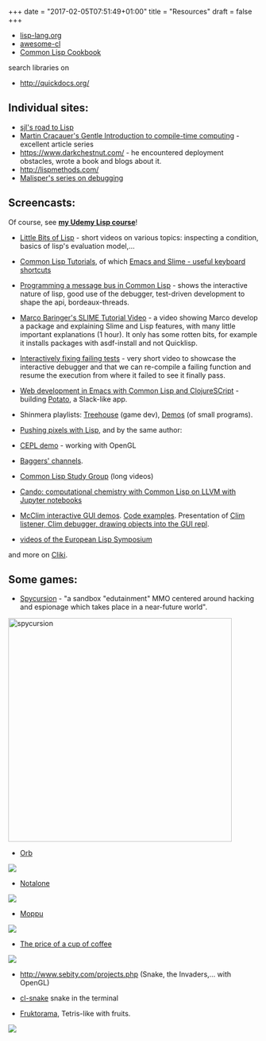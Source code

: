 +++
date = "2017-02-05T07:51:49+01:00"
title = "Resources"
draft = false
+++


* [lisp-lang.org](http://lisp-lang.org/)
* [awesome-cl](https://github.com/CodyReichert/awesome-cl)
* [Common Lisp Cookbook](https://lispcookbook.github.io/cl-cookbook/)

search libraries on

* http://quickdocs.org/

## Individual sites:

* [sjl's road to Lisp](http://stevelosh.com/blog/2018/08/a-road-to-common-lisp/)
* [Martin Cracauer's Gentle Introduction to compile-time computing](https://medium.com/@MartinCracauer/a-gentle-introduction-to-compile-time-computing-part-3-scientific-units-8e41d8a727ca) - excellent article series
* https://www.darkchestnut.com/ - he encountered deployment obstacles, wrote a book and blogs about it.
* http://lispmethods.com/
* [Malisper's series on debugging](http://malisper.me//debugging-lisp-part-1-recompilation/)

## Screencasts:

Of course, see **[my Udemy Lisp course](https://www.udemy.com/course/common-lisp-programming/?referralCode=2F3D698BBC4326F94358)**!

* [Little Bits of Lisp](https://www.youtube.com/playlist?list=PL2VAYZE_4wRJi_vgpjsH75kMhN4KsuzR_) -
  short videos on various topics: inspecting a condition, basics of
  lisp's evaluation model,…
* [Common Lisp Tutorials](https://www.youtube.com/playlist?list=PL2VAYZE_4wRIoHsU5cEBIxCYcbHzy4Ypj), of which [Emacs and Slime - useful keyboard shortcuts](https://www.youtube.com/watch?v=sBcPNr1CKKw&index=4&list=PL2VAYZE_4wRIoHsU5cEBIxCYcbHzy4Ypj)
* [Programming a message bus in Common Lisp](https://www.youtube.com/watch?v=CNFr7zIfyeM) - shows the interactive nature of lisp, good use of the debugger, test-driven development to shape the api, bordeaux-threads.
* [Marco Baringer's SLIME Tutorial Video](https://www.youtube.com/watch?v=_B_4vhsmRRI) - a video showing Marco develop a package and explaining Slime and Lisp features, with many little important explanations (1 hour). It only has some rotten bits, for example it installs packages with asdf-install and not Quicklisp.
* [Interactively fixing failing tests](https://www.youtube.com/watch?v=KsHxgP3SRTs) - very short video to showcase the interactive debugger and that we can re-compile a failing function and resume the execution from where it failed to see it finally pass.
* [Web development in Emacs with Common Lisp and ClojureSCript](https://www.youtube.com/watch?v=bl8jQ2wRh6k) -
  building [Potato](https://github.com/cicakhq/potato), a Slack-like app.
* Shinmera playlists:
  [Treehouse](https://www.youtube.com/playlist?list=PLkDl6Irujx9MtJPRRP5KBH40SGCenztPW)
  (game dev),
  [Demos](https://www.youtube.com/playlist?list=PLkDl6Irujx9Mh3BWdBmt4JtIrwYgihTWp)
  (of small programs).
* [Pushing pixels with Lisp](https://www.youtube.com/watch?v=82o5NeyZtvw), and by the same author:
 * [CEPL demo](https://www.youtube.com/watch?v=a2tTpjGOhjw&index=20&list=RDxzTH_ZqaFKI) - working with OpenGL
 * [Baggers' channels](https://www.youtube.com/channel/UCMV8p6Lb-bd6UZtTc_QD4zA).
* [Common Lisp Study Group](https://www.youtube.com/channel/UCYg6qFXDE5SGT_YXhuJPU0A/videos) (long videos)
 * [Cando: computational chemistry with Common Lisp on LLVM with Jupyter notebooks](https://www.youtube.com/playlist?list=PLbl4KVdl9U3I3MhFWgauT0cz-x7SymZmn&disable_polymer=true)

* [McClim interactive GUI demos](https://www.youtube.com/watch?v=XGmo0E_S46I). [Code examples](https://github.com/robert-strandh/McCLIM/blob/master/Examples/demodemo.lisp). Presentation of [Clim listener, Clim debugger, drawing objects into the GUI repl](https://www.youtube.com/watch?v=kfBmRsPRdGg).
* [videos of the European Lisp Symposium](https://www.youtube.com/channel/UC55S8D_44ge2cV10aQmxNVQ)

and more on [Cliki](http://www.cliki.net/Lisp%20Videos).

## Some games:

* [Spycursion](https://defungames.com/) - "a sandbox "edutainment" MMO centered around hacking and espionage which takes place in a near-future world".


<img src="https://defungames.com/wp-content/uploads/2019/01/eavesdropping.png" alt="spycursion" width="450"/>

* [Orb](https://baggers.itch.io/orb)

![](https://img.itch.zone/aW1hZ2UvMjUyMTE3LzEyMDYxNDUucG5n/347x500/YEFnGW.png)

* [Notalone](https://github.com/borodust/notalone)

![](https://img.itch.zone/aW1hZ2UvMTg2MzQ1Lzg3MjI2NC5wbmc=/347x500/6WLhIo.png)

* [Moppu](https://sarge.itch.io/moppu)

![](https://img.itch.zone/aW1hZ2UvNTAyMzQ2LzI2MDA1NjUucG5n/347x500/hdXQvV.png)

* [The price of a cup of coffee](https://goofist.itch.io/the-price-of-a-cup-of-coffee)

![](https://img.itch.zone/aW1hZ2UvNTAyNzk3LzI2MDMzNDQucG5n/347x500/0svE3f.png)

* http://www.sebity.com/projects.php (Snake, the Invaders,… with OpenGL)

* [cl-snake](https://github.com/SahilKang/cl-snake) snake in the terminal

* [Fruktorama](https://github.com/lisp-mirror/fruktorama), Tetris-like with fruits.

![](https://camo.githubusercontent.com/f14f4bd34f1b41942c4dd9fdece3f7ea448e2f94f40fb040c7b03b230d6f3452/68747470733a2f2f6269746275636b65742e6f72672f50617261736974654e6574776f726b2f6672756b746f72616d61332d6c6973702d65646974696f6e2f7261772f306465613761623834326665306638616530336262636564356266316237636633353832343961392f73637265656e73686f74732f73637265656e73686f742d322e706e67)
